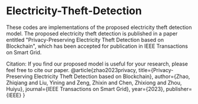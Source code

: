 # Electricity-Theft-Detection

These codes are implementations of the proposed electricity theft detection model. The proposed electricity theft detection is published in a paper entitled "Privacy-Preserving Electricity Theft Detection based on Blockchain", which has been accepted for publication in IEEE Transactions on Smart Grid.

Citation: If you find our proposed model is useful for your research, please feel free to cite our paper. 
@article{zhao2023privacy,
  title={Privacy-Preserving Electricity Theft Detection based on Blockchain},
  author={Zhao, Zhiqiang and Liu, Yining and Zeng, Zhixin and Chen, Zhixiong and Zhou, Huiyu},
  journal={IEEE Transactions on Smart Grid},
  year={2023},
  publisher={IEEE}
}
